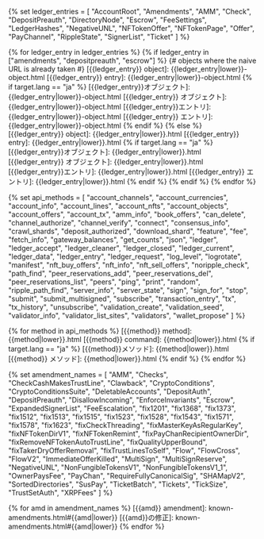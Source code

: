 <!--{# Links within the dev portal #}-->
[Address]: basic-data-types.html#addresses
[アドレス]: basic-data-types.html#アドレス
[admin command]: admin-api-methods.html
[API v1]: request-formatting.html#api-versioning
[API v2]: request-formatting.html#api-versioning
[base58]: base58-encodings.html
[common fields]: transaction-common-fields.html
[共通フィールド]: transaction-common-fields.html
[Currency Amount]: basic-data-types.html#specifying-currency-amounts
[通貨額]: basic-data-types.html#通貨額の指定
[通貨額の指定]: basic-data-types.html#通貨額の指定
[Currency Code]: currency-formats.html#currency-codes
[通貨コード]: currency-formats.html#通貨コード
[drops of XRP]: basic-data-types.html#specifying-currency-amounts
[fee levels]: transaction-cost.html#fee-levels
[手数料レベル]: transaction-cost.html#手数料レベル
[XRPのdrop数]: basic-data-types.html#通貨額の指定
[Hash]: basic-data-types.html#hashes
[ハッシュ]: basic-data-types.html#ハッシュ
[identifying hash]: transactions.html#identifying-transactions
[識別用ハッシュ]: transactions.html#トランザクションの識別
[Internal Type]: serialization.html
[内部の型]: serialization.html
[Ledger Index]: basic-data-types.html#ledger-index
[ledger index]: basic-data-types.html#ledger-index
[レジャーインデックス]: basic-data-types.html#レジャーインデックス
[ledger format]: ledger-object-types.html
[レジャーフォーマット]: ledger-data-formats.html
[Marker]: markers-and-pagination.html
[マーカー]: markers-and-pagination.html
[node public key]: peer-protocol.html#node-key-pair
[ノード公開鍵]: peer-protocol.html#ノードキーペア
[node key pair]: peer-protocol.html#node-key-pair
[ノードキーペア]: peer-protocol.html#ノードキーペア
[peer reservation]: peer-protocol.html#fixed-peers-and-peer-reservations
[peer reservations]: peer-protocol.html#fixed-peers-and-peer-reservations
[ピアリザベーション]: peer-protocol.html#固定ピアとピアリザベーション
[public servers]: public-servers.html
[公開サーバー]: public-servers.html
[result code]: transaction-results.html
[seconds since the Ripple Epoch]: basic-data-types.html#specifying-time
[Reporting Mode]: rippled-server-modes.html#reporting-mode
[レポートモード]: rippled-server-modes.html#レポートモード
[Rippleエポック以降の経過秒数]: basic-data-types.html#時間の指定
[Sequence Number]: basic-data-types.html#account-sequence
[シーケンス番号]: basic-data-types.html#アカウントシーケンス
[SHA-512Half]: basic-data-types.html#hashes
[SHA-512ハーフ]: basic-data-types.html#ハッシュ
[Specifying Currency Amounts]: basic-data-types.html#specifying-currency-amounts
[Specifying Ledgers]: basic-data-types.html#specifying-ledgers
[レジャーの指定]: basic-data-types.html#レジャーの指定
[Specifying Time]: basic-data-types.html#specifying-time
[時間の指定]: basic-data-types.html#時間の指定
[stand-alone mode]: rippled-server-modes.html#stand-alone-mode
[スタンドアロンモード]: rippled-server-modes.html#スタンドアロンモード
[standard format]: response-formatting.html
[標準フォーマット]: response-formatting.html
[Transaction Cost]: transaction-cost.html
[transaction cost]: transaction-cost.html
[トランザクションコスト]: transaction-cost.html
[universal error types]: error-formatting.html#universal-errors
[汎用エラータイプ]: error-formatting.html#汎用エラー
[XRP, in drops]: basic-data-types.html#specifying-currency-amounts
[XRP、drop単位]: basic-data-types.html#通貨額の指定
[NFToken]: nftoken.html

<!-- API object types -->
{% set ledger_entries = [
  "AccountRoot",
  "Amendments",
  "AMM",
  "Check",
  "DepositPreauth",
  "DirectoryNode",
  "Escrow",
  "FeeSettings",
  "LedgerHashes",
  "NegativeUNL",
  "NFTokenOffer",
  "NFTokenPage",
  "Offer",
  "PayChannel",
  "RippleState",
  "SignerList",
  "Ticket"
] %}

{% for ledger_entry in ledger_entries %}
{% if ledger_entry in ["amendments", "depositpreauth", "escrow"] %}
  {# objects where the naive URL is already taken #}
[{{ledger_entry}} object]: {{ledger_entry|lower}}-object.html
[{{ledger_entry}} entry]: {{ledger_entry|lower}}-object.html
  {% if target.lang == "ja" %}
[{{ledger_entry}}オブジェクト]: {{ledger_entry|lower}}-object.html
[{{ledger_entry}} オブジェクト]: {{ledger_entry|lower}}-object.html
[{{ledger_entry}}エントリ]: {{ledger_entry|lower}}-object.html
[{{ledger_entry}} エントリ]: {{ledger_entry|lower}}-object.html
  {% endif %}
{% else %}
[{{ledger_entry}} object]: {{ledger_entry|lower}}.html
[{{ledger_entry}} entry]: {{ledger_entry|lower}}.html
  {% if target.lang == "ja" %}
[{{ledger_entry}}オブジェクト]: {{ledger_entry|lower}}.html
[{{ledger_entry}} オブジェクト]: {{ledger_entry|lower}}.html
[{{ledger_entry}}エントリ]: {{ledger_entry|lower}}.html
[{{ledger_entry}} エントリ]: {{ledger_entry|lower}}.html
  {% endif %}
{% endif %}
{% endfor %}


<!--{# Links to external sites #}-->
[crypto-condition]: https://tools.ietf.org/html/draft-thomas-crypto-conditions-04
[crypto-conditions]: https://tools.ietf.org/html/draft-thomas-crypto-conditions-04
[Crypto-Conditions Specification]: https://tools.ietf.org/html/draft-thomas-crypto-conditions-04
[hexadecimal]: https://en.wikipedia.org/wiki/Hexadecimal
[Interledger Protocol]: https://interledger.org/
[RFC-1751]: https://tools.ietf.org/html/rfc1751
[ripple-lib]: https://github.com/XRPLF/xrpl.js

<!--{# rippled API methods #}-->
{% set api_methods = [
  "account_channels",
  "account_currencies",
  "account_info",
  "account_lines",
  "account_nfts",
  "account_objects",
  "account_offers",
  "account_tx",
  "amm_info",
  "book_offers",
  "can_delete",
  "channel_authorize",
  "channel_verify",
  "connect",
  "consensus_info",
  "crawl_shards",
  "deposit_authorized",
  "download_shard",
  "feature",
  "fee",
  "fetch_info",
  "gateway_balances",
  "get_counts",
  "json",
  "ledger",
  "ledger_accept",
  "ledger_cleaner",
  "ledger_closed",
  "ledger_current",
  "ledger_data",
  "ledger_entry",
  "ledger_request",
  "log_level",
  "logrotate",
  "manifest",
  "nft_buy_offers",
  "nft_info",
  "nft_sell_offers",
  "noripple_check",
  "path_find",
  "peer_reservations_add",
  "peer_reservations_del",
  "peer_reservations_list",
  "peers",
  "ping",
  "print",
  "random",
  "ripple_path_find",
  "server_info",
  "server_state",
  "sign",
  "sign_for",
  "stop",
  "submit",
  "submit_multisigned",
  "subscribe",
  "transaction_entry",
  "tx",
  "tx_history",
  "unsubscribe",
  "validation_create",
  "validation_seed",
  "validator_info",
  "validator_list_sites",
  "validators",
  "wallet_propose"
] %}

{% for method in api_methods %}
[{{method}} method]: {{method|lower}}.html
[{{method}} command]: {{method|lower}}.html
{% if target.lang == "ja" %}
[{{method}}メソッド]: {{method|lower}}.html
[{{method}} メソッド]: {{method|lower}}.html
{% endif %}
{% endfor %}

<!--{# Amendment links #}-->
{% set amendment_names = [
  "AMM",
  "Checks",
  "CheckCashMakesTrustLine",
  "Clawback",
  "CryptoConditions",
  "CryptoConditionsSuite",
  "DeletableAccounts",
  "DepositAuth",
  "DepositPreauth",
  "DisallowIncoming",
  "EnforceInvariants",
  "Escrow",
  "ExpandedSignerList",
  "FeeEscalation",
  "fix1201",
  "fix1368",
  "fix1373",
  "fix1512",
  "fix1513",
  "fix1515",
  "fix1523",
  "fix1528",
  "fix1543",
  "fix1571",
  "fix1578",
  "fix1623",
  "fixCheckThreading",
  "fixMasterKeyAsRegularKey",
  "fixNFTokenDirV1",
  "fixNFTokenRemint",
  "fixPayChanRecipientOwnerDir",
  "fixRemoveNFTokenAutoTrustLine",
  "fixQualityUpperBound",
  "fixTakerDryOfferRemoval",
  "fixTrustLinesToSelf",
  "Flow",
  "FlowCross",
  "FlowV2",
  "ImmediateOfferKilled",
  "MultiSign",
  "MultiSignReserve",
  "NegativeUNL",
  "NonFungibleTokensV1",
  "NonFungibleTokensV1_1",
  "OwnerPaysFee",
  "PayChan",
  "RequireFullyCanonicalSig",
  "SHAMapV2",
  "SortedDirectories",
  "SusPay",
  "TicketBatch",
  "Tickets",
  "TickSize",
  "TrustSetAuth",
  "XRPFees"
] %}

{% for amd in amendment_names %}
[{{amd}} amendment]: known-amendments.html#{{amd|lower}}
[{{amd}}の修正]: known-amendments.html#{{amd|lower}}
{% endfor %}
